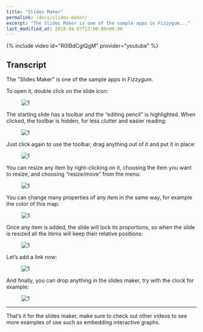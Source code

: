 ```yaml
---
title: "Slides Maker"
permalink: /docs/slides-maker/
excerpt: "The Slides Maker is one of the sample apps in Fizzygum..."
last_modified_at: 2018-04-07T13:00:00+00:00
---
```


{% include video id="R0IBdCglQgM" provider="youtube" %}

## Transcript

The "Slides Maker" is one of the sample apps in Fizzygum.

To open it, double click on the slide icon:

<figure>
  <img src="{{ '/assets/images/docs-gifs/slides-maker/slides-maker-1.gif' | relative_url }}" alt="1">
</figure>

The starting slide has a toolbar and the “editing pencil” is highlighted. When clicked, the toolbar is hidden, for less clutter and easier reading:

<figure>
  <img src="{{ '/assets/images/docs-gifs/slides-maker/slides-maker-2.gif' | relative_url }}" alt="1">
</figure>

Just click again to use the toolbar, drag anything out of it and put it in place:

<figure>
  <img src="{{ '/assets/images/docs-gifs/slides-maker/slides-maker-3.gif' | relative_url }}" alt="1">
</figure>

You can resize any item by right-clicking on it, choosing the item you want to resize, and choosing “resize/move” from the menu:

<figure>
  <img src="{{ '/assets/images/docs-gifs/slides-maker/slides-maker-4.gif' | relative_url }}" alt="1">
</figure>

You can change many properties of any item in the same way, for example the color of this map:

<figure>
  <img src="{{ '/assets/images/docs-gifs/slides-maker/slides-maker-5.gif' | relative_url }}" alt="1">
</figure>

Once any item is added, the slide will lock its proportions, so when the slide is resized all the items will keep their relative positions:

<figure>
  <img src="{{ '/assets/images/docs-gifs/slides-maker/slides-maker-6.gif' | relative_url }}" alt="1">
</figure>

Let’s add a link now:

<figure>
  <img src="{{ '/assets/images/docs-gifs/slides-maker/slides-maker-7.gif' | relative_url }}" alt="1">
</figure>

And finally, you can drop anything in the slides maker, try with the clock for example:

<figure>
  <img src="{{ '/assets/images/docs-gifs/slides-maker/slides-maker-8.gif' | relative_url }}" alt="1">
</figure>

---

That’s it for the slides maker, make sure to check out other videos to see more examples of use such as embedding interactive graphs.